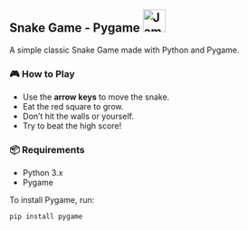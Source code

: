## Snake Game - Pygame   <img src="https://github.com/user-attachments/assets/d4927d57-c9e0-4614-b329-2b3186ab490f" width="40" height="40" alt="Jammin Snake">

A simple classic Snake Game made with Python and Pygame.

### 🎮 How to Play

- Use the **arrow keys** to move the snake.
- Eat the red square to grow.
- Don’t hit the walls or yourself.
- Try to beat the high score!

### 📦 Requirements

- Python 3.x
- Pygame

To install Pygame, run:

```bash
pip install pygame
